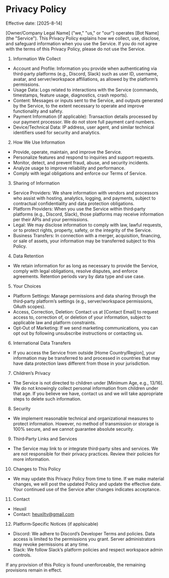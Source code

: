 # Privacy Policy

Effective date: [2025-8-14]

[Owner/Company Legal Name] ("we," "us," or "our") operates [Bot Name] (the "Service"). This Privacy Policy explains how we collect, use, disclose, and safeguard information when you use the Service. If you do not agree with the terms of this Privacy Policy, please do not use the Service.

1) Information We Collect
- Account and Profile: Information you provide when authenticating via third‑party platforms (e.g., Discord, Slack) such as user ID, username, avatar, and server/workspace affiliations, as allowed by the platform’s permissions.
- Usage Data: Logs related to interactions with the Service (commands, timestamps, feature usage, diagnostics, crash reports).
- Content: Messages or inputs sent to the Service, and outputs generated by the Service, to the extent necessary to operate and improve functionality and safety.
- Payment Information (if applicable): Transaction details processed by our payment processor. We do not store full payment card numbers.
- Device/Technical Data: IP address, user agent, and similar technical identifiers used for security and analytics.

2) How We Use Information
- Provide, operate, maintain, and improve the Service.
- Personalize features and respond to inquiries and support requests.
- Monitor, detect, and prevent fraud, abuse, and security incidents.
- Analyze usage to improve reliability and performance.
- Comply with legal obligations and enforce our Terms of Service.

3) Sharing of Information
- Service Providers: We share information with vendors and processors who assist with hosting, analytics, logging, and payments, subject to contractual confidentiality and data protection obligations.
- Platform Providers: When you use the Service within third‑party platforms (e.g., Discord, Slack), those platforms may receive information per their APIs and your permissions.
- Legal: We may disclose information to comply with law, lawful requests, or to protect rights, property, safety, or the integrity of the Service.
- Business Transfers: In connection with a merger, acquisition, financing, or sale of assets, your information may be transferred subject to this Policy.

4) Data Retention
- We retain information for as long as necessary to provide the Service, comply with legal obligations, resolve disputes, and enforce agreements. Retention periods vary by data type and use case.

5) Your Choices
- Platform Settings: Manage permissions and data sharing through the third‑party platform’s settings (e.g., server/workspace permissions, OAuth scopes).
- Access, Correction, Deletion: Contact us at [Contact Email] to request access to, correction of, or deletion of your information, subject to applicable law and platform constraints.
- Opt‑Out of Marketing: If we send marketing communications, you can opt out by following unsubscribe instructions or contacting us.

6) International Data Transfers
- If you access the Service from outside [Home Country/Region], your information may be transferred to and processed in countries that may have data protection laws different from those in your jurisdiction.

7) Children’s Privacy
- The Service is not directed to children under [Minimum Age, e.g., 13/16]. We do not knowingly collect personal information from children under that age. If you believe we have, contact us and we will take appropriate steps to delete such information.

8) Security
- We implement reasonable technical and organizational measures to protect information. However, no method of transmission or storage is 100% secure, and we cannot guarantee absolute security.

9) Third‑Party Links and Services
- The Service may link to or integrate third‑party sites and services. We are not responsible for their privacy practices. Review their policies for more information.

10) Changes to This Policy
- We may update this Privacy Policy from time to time. If we make material changes, we will post the updated Policy and update the effective date. Your continued use of the Service after changes indicates acceptance.

11) Contact
- Heuxil
- Contact: heuxiltv@gmail.com

12) Platform‑Specific Notices (if applsicable)
- Discord: We adhere to Discord’s Developer Terms and policies. Data access is limited to the permissions you grant. Server administrators may revoke permissions at any time.
- Slack: We follow Slack’s platform policies and respect workspace admin controls.

If any provision of this Policy is found unenforceable, the remaining provisions remain in effect.

